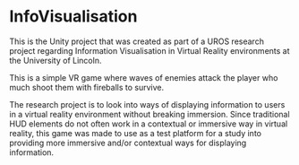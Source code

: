 # InfoVisualisation
This is the Unity project that was created as part of a UROS research project regarding Information Visualisation in Virtual Reality environments at the University of Lincoln.

This is a simple VR game where waves of enemies attack the player who much shoot them with fireballs to survive.

The research project is to look into ways of displaying information to users in a virtual reality environment without breaking immersion. Since traditional HUD elements do not often work in a contextual or immersive way in virtual reality, this game was made to use as a test platform for a study into providing more immersive and/or contextual ways for displaying information.
